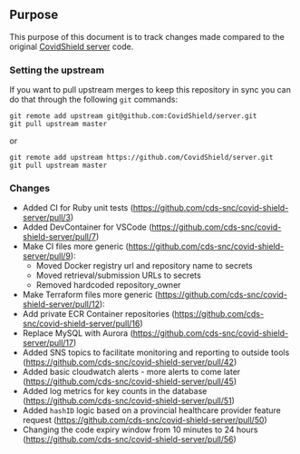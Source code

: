 ## Purpose

This purpose of this document is to track changes made compared to the original [CovidShield server](https://github.com/CovidShield/server) code.

### Setting the upstream

If you want to pull upstream merges to keep this repository in sync you can do that through the following `git` commands:

```
git remote add upstream git@github.com:CovidShield/server.git
git pull upstream master
```

or


```
git remote add upstream https://github.com/CovidShield/server.git
git pull upstream master
```

### Changes

- Added CI for Ruby unit tests (https://github.com/cds-snc/covid-shield-server/pull/3)
- Added DevContainer for VSCode (https://github.com/cds-snc/covid-shield-server/pull/7)
- Make CI files more generic (https://github.com/cds-snc/covid-shield-server/pull/9):
  - Moved Docker registry url and repository name to secrets
  - Moved retrieval/submission URLs to secrets
  - Removed hardcoded repository_owner
- Make Terraform files more generic (https://github.com/cds-snc/covid-shield-server/pull/12):
- Add private ECR Container repositories (https://github.com/cds-snc/covid-shield-server/pull/16)
- Replace MySQL with Aurora (https://github.com/cds-snc/covid-shield-server/pull/17)
- Added SNS topics to facilitate monitoring and reporting to outside tools (https://github.com/cds-snc/covid-shield-server/pull/42)
- Added basic cloudwatch alerts - more alerts to come later (https://github.com/cds-snc/covid-shield-server/pull/45)
- Added log metrics for key counts in the database (https://github.com/cds-snc/covid-shield-server/pull/51)
- Added `hashID` logic based on a provincial healthcare provider feature request (https://github.com/cds-snc/covid-shield-server/pull/50)
- Changing the code expiry window from 10 minutes to 24 hours (https://github.com/cds-snc/covid-shield-server/pull/56)
